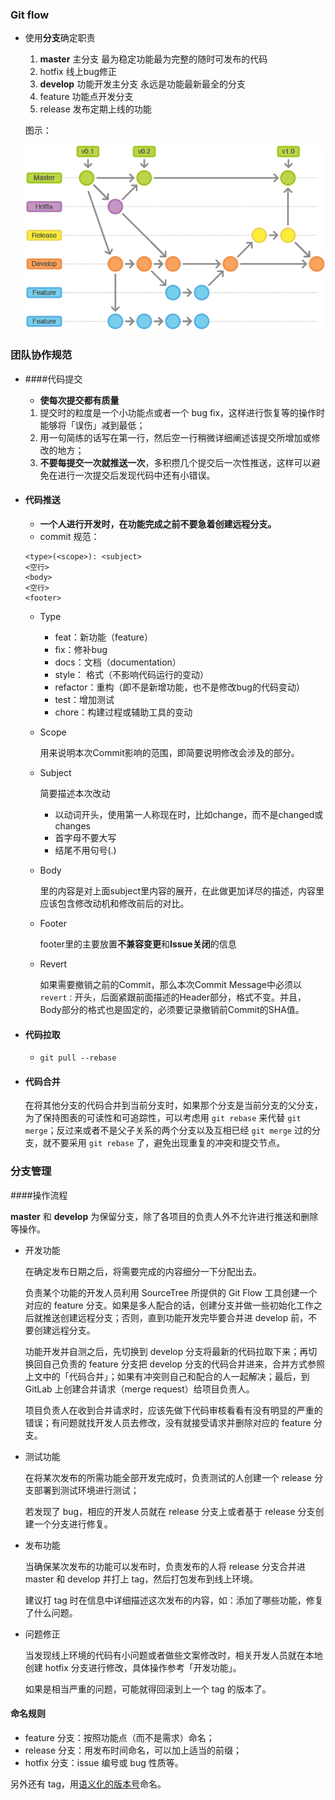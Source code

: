 ### Git flow

- 使用**分支**确定职责

  1. **master** 主分支 最为稳定功能最为完整的随时可发布的代码
  2. hotfix 线上bug修正
  3. **develop** 功能开发主分支 永远是功能最新最全的分支
  4. feature 功能点开发分支
  5. release 发布定期上线的功能

  图示：

  ![Git-Flow-Demo](./res/git-workflow-release-cycle-4maintenance.png)

### 团队协作规范

- ####代码提交

  - **使每次提交都有质量**

  1. 提交时的粒度是一个小功能点或者一个 bug fix，这样进行恢复等的操作时能够将「误伤」减到最低；
  2. 用一句简练的话写在第一行，然后空一行稍微详细阐述该提交所增加或修改的地方；
  3. **不要每提交一次就推送一次**，多积攒几个提交后一次性推送，这样可以避免在进行一次提交后发现代码中还有小错误。

- #### 代码推送

  - **一个人进行开发时，在功能完成之前不要急着创建远程分支。**
  - commit 规范：

  ```
  <type>(<scope>): <subject>
  <空行>
  <body>
  <空行>
  <footer>
  ```

  - Type

    - feat：新功能（feature）
    - fix：修补bug
    - docs：文档（documentation）
    - style： 格式（不影响代码运行的变动）
    - refactor：重构（即不是新增功能，也不是修改bug的代码变动）
    - test：增加测试
    - chore：构建过程或辅助工具的变动

  - Scope

    用来说明本次Commit影响的范围，即简要说明修改会涉及的部分。

  - Subject

    简要描述本次改动

    - 以动词开头，使用第一人称现在时，比如change，而不是changed或changes
    - 首字母不要大写
    - 结尾不用句号(.)

  - Body

    <body>里的内容是对上面subject里内容的展开，在此做更加详尽的描述，内容里应该包含修改动机和修改前后的对比。

  - Footer

    footer里的主要放置**不兼容变更**和**Issue关闭**的信息

  - Revert

    如果需要撤销之前的Commit，那么本次Commit Message中必须以`revert：`开头，后面紧跟前面描述的Header部分，格式不变。并且，Body部分的格式也是固定的，必须要记录撤销前Commit的SHA值。

- #### 代码拉取

  - ```
    git pull --rebase
    ```

- #### 代码合并

  在将其他分支的代码合并到当前分支时，如果那个分支是当前分支的父分支，为了保持图表的可读性和可追踪性，可以考虑用 `git rebase` 来代替 `git merge`；反过来或者不是父子关系的两个分支以及互相已经 `git merge` 过的分支，就不要采用 `git rebase` 了，避免出现重复的冲突和提交节点。

### 分支管理

####操作流程

**master** 和 **develop** 为保留分支，除了各项目的负责人外不允许进行推送和删除等操作。

- 开发功能

  在确定发布日期之后，将需要完成的内容细分一下分配出去。

  负责某个功能的开发人员利用 SourceTree 所提供的 Git Flow 工具创建一个对应的 feature 分支。如果是多人配合的话，创建分支并做一些初始化工作之后就推送创建远程分支；否则，直到功能开发完毕要合并进 develop 前，不要创建远程分支。

  功能开发并自测之后，先切换到 develop 分支将最新的代码拉取下来；再切换回自己负责的 feature 分支把 develop 分支的代码合并进来，合并方式参照上文中的「代码合并」；如果有冲突则自己和配合的人一起解决；最后，到 GitLab 上创建合并请求（merge request）给项目负责人。

  项目负责人在收到合并请求时，应该先做下代码审核看看有没有明显的严重的错误；有问题就找开发人员去修改，没有就接受请求并删除对应的 feature 分支。

- 测试功能

  在将某次发布的所需功能全部开发完成时，负责测试的人创建一个 release 分支部署到测试环境进行测试；

  若发现了 bug，相应的开发人员就在 release 分支上或者基于 release 分支创建一个分支进行修复。

- 发布功能

  当确保某次发布的功能可以发布时，负责发布的人将 release 分支合并进 master 和 develop 并打上 tag，然后打包发布到线上环境。

  建议打 tag 时在信息中详细描述这次发布的内容，如：添加了哪些功能，修复了什么问题。

- 问题修正

  当发现线上环境的代码有小问题或者做些文案修改时，相关开发人员就在本地创建 hotfix 分支进行修改，具体操作参考「开发功能」。

  如果是相当严重的问题，可能就得回滚到上一个 tag 的版本了。

#### 命名规则

- feature 分支：按照功能点（而不是需求）命名；
- release 分支：用发布时间命名，可以加上适当的前缀；
- hotfix 分支：issue 编号或 bug 性质等。

另外还有 tag，用[语义化的版本号](http://semver.org/lang/zh-CN/)命名。
